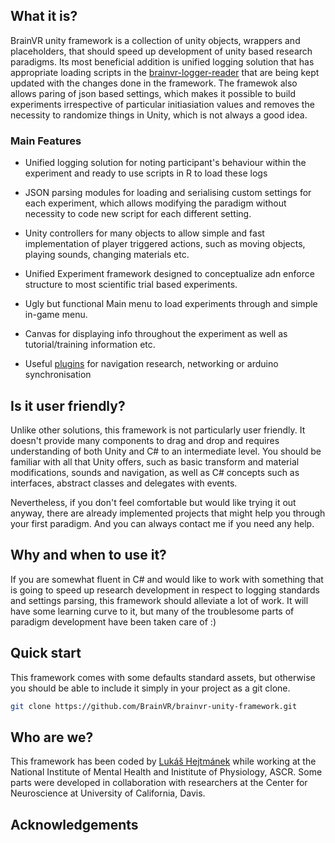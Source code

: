 ## What it is?

BrainVR unity framework is a collection of unity objects, wrappers and placeholders, that should speed up development of unity based research paradigms. Its most beneficial addition is unified logging solution that has appropriate loading scripts in the [brainvr-logger-reader](https://github.com/BrainVR/brainvr-unity-logger-reader) that are being kept updated with the changes done in the framework. The framewok also allows paring of json based settings, which makes it possible to build experiments irrespective of particular initiasiation values and removes the necessity to randomize things in Unity, which is not always a good idea.

### Main Features

- Unified logging solution for noting participant's behaviour within the experiment and ready to use scripts in R to load these logs

- JSON parsing modules for loading and serialising custom settings for each experiment, which allows modifying the paradigm without necessity to code new script for each different setting. 

- Unity controllers for many objects to allow simple and fast implementation of player triggered actions, such as moving objects, playing sounds, changing materials etc.

- Unified Experiment framework designed to conceptualize adn enforce structure to most scientific trial based experiments.

- Ugly but functional Main menu to load experiments through and simple in-game menu.

- Canvas for displaying info throughout the experiment as well as tutorial/training information etc.

- Useful [plugins](plugins.md) for navigation research, networking or arduino synchronisation

## Is it user friendly?
Unlike other solutions, this framework is not particularly user friendly. It doesn't provide many components to drag and drop and requires understanding of both Unity and C# to an intermediate level. You should be familiar with all that Unity offers, such as basic transform and material modifications, sounds and navigation, as well as C# concepts such as interfaces, abstract classes and delegates with events. 

Nevertheless, if you don't feel comfortable but would like trying it out anyway, there are already implemented projects that might help you through your first paradigm. And you can always contact me if you need any help.

## Why and when to use it?
If you are somewhat fluent in C# and would like to work with something that is going to speed up research development in respect to logging standards and settings parsing, this framework should alleviate a lot of work. It will have some learning curve to it, but many of the troublesome parts of paradigm development have been taken care of :)

## Quick start
This framework comes with some defaults standard assets, but otherwise you should be able to include it simply in your project as a git clone.

```sh
git clone https://github.com/BrainVR/brainvr-unity-framework.git
```

## Who are we?
This framework has been coded by [Lukáš Hejtmánek](hejtmy.com) while working at the National Institute of Mental Health and Inistitute of Physiology, ASCR. Some parts were developed in collaboration with researchers at the Center for Neuroscience at University of California, Davis.

## Acknowledgements
